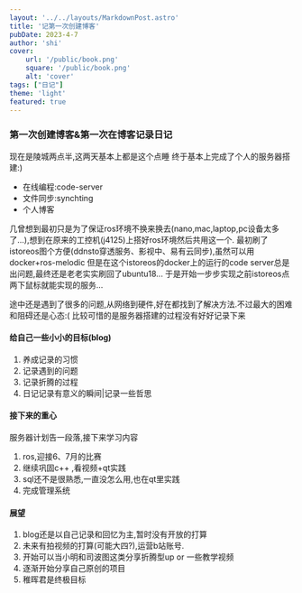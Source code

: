 ```yaml
---
layout: '../../layouts/MarkdownPost.astro'
title: '记第一次创建博客'
pubDate: 2023-4-7
author: 'shi'
cover:
    url: '/public/book.png'
    square: '/public/book.png'
    alt: 'cover'
tags: ["日记"] 
theme: 'light'
featured: true
---
```


### 第一次创建博客&第一次在博客记录日记
现在是陵城两点半,这两天基本上都是这个点睡
终于基本上完成了个人的服务器搭建:)
+ 在线编程:code-server
+ 文件同步:synchting
+ 个人博客

几曾想到最初只是为了保证ros环境不换来换去(nano,mac,laptop,pc设备太多了...),想到在原来的工控机(j4125)上搭好ros环境然后共用这一个.
最初刷了istoreos图个方便(ddnsto穿透服务、影视中、易有云同步),虽然可以用docker+ros-melodic 但是在这个istoreos的docker上的运行的code server总是出问题,最终还是老老实实刷回了ubuntu18...
于是开始一步步实现之前istoreos点两下鼠标就能实现的服务...

途中还是遇到了很多的问题,从网络到硬件,好在都找到了解决方法.不过最大的困难和阻碍还是心态:(
比较可惜的是服务器搭建的过程没有好好记录下来

#### 给自己一些小小的目标(blog)
1. 养成记录的习惯
2. 记录遇到的问题
3. 记录折腾的过程
4. 日记记录有意义的瞬间|记录一些哲思

#### 接下来的重心
服务器计划告一段落,接下来学习内容
1. ros,迎接6、7月的比赛
2. 继续巩固c++ ,看视频+qt实践
3. sql还不是很熟悉,一直没怎么用,也在qt里实践
4. 完成管理系统

#### 展望
1. blog还是以自己记录和回忆为主,暂时没有开放的打算
2. 未来有拍视频的打算(可能大四?),运营b站账号. 
3. 开始可以当小明和司波图这类分享折腾型up or 一些教学视频
4. 逐渐开始分享自己原创的项目
5. 稚晖君是终极目标